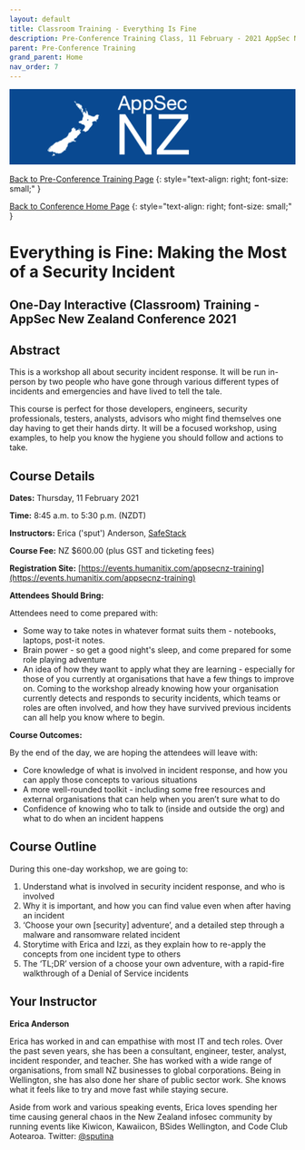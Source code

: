 ```yaml
---
layout: default
title: Classroom Training - Everything Is Fine
description: Pre-Conference Training Class, 11 February - 2021 AppSec NZ Conference
parent: Pre-Conference Training
grand_parent: Home
nav_order: 7
---
```


[![Web Banner](/assets/images/AppSecNZ_Web_Banner.png)](index.md)

[Back to Pre-Conference Training Page](training.md)
{: style="text-align: right; font-size: small;" }

[Back to Conference Home Page](index.md)
{: style="text-align: right; font-size: small;" }

# Everything is Fine: Making the Most of a Security Incident

## One-Day Interactive (Classroom) Training - AppSec New Zealand Conference 2021

## Abstract

This is a workshop all about security incident response. It will be run in-person by two people who have gone through various different types of incidents and emergencies and have lived to tell the tale.

This course is perfect for those developers, engineers, security professionals, testers, analysts, advisors who might find themselves one day having to get their hands dirty. It will be a focused workshop, using examples, to help you know the hygiene you should follow and actions to take.

## Course Details 

**Dates:** Thursday, 11 February 2021

**Time:** 8:45 a.m. to 5:30 p.m. (NZDT)

**Instructors:** Erica ('sput') Anderson, [SafeStack](https://safestack.io)   

**Course Fee:** NZ $600.00 (plus GST and ticketing fees)

**Registration Site:** [https://events.humanitix.com/appsecnz-training](https://events.humanitix.com/appsecnz-training)

**Attendees Should Bring:** 

Attendees need to come prepared with: 

* Some way to take notes in whatever format suits them - notebooks, laptops, post-it notes. 
* Brain power - so get a good night's sleep, and come prepared for some role playing adventure
* An idea of how they want to apply what they are learning - especially for those of you currently at organisations that have a few things to improve on. Coming to the workshop already knowing how your organisation currently detects and responds to security incidents, which teams or roles are often involved, and how they have survived previous incidents can all help you know where to begin.
  
**Course Outcomes:**

By the end of the day, we are hoping the attendees will leave with: 

* Core knowledge of what is involved in incident response, and how you can apply those concepts to various situations
* A more well-rounded toolkit - including some free resources and external organisations that can help when you aren’t sure what to do
* Confidence of knowing who to talk to (inside and outside the org) and what to do when an incident happens

## Course Outline

During this one-day workshop, we are going to: 

1. Understand what is involved in security incident response, and who is involved
1. Why it is important, and how you can find value even when after having an incident
1. ‘Choose your own [security] adventure’, and a detailed step through a malware and ransomware related incident
1. Storytime with Erica and Izzi, as they explain how to re-apply the concepts from one incident type to others
1. The ‘TL;DR’ version of a choose your own adventure, with a rapid-fire walkthrough of a Denial of Service incidents

## Your Instructor   

**Erica Anderson**

Erica has worked in and can empathise with most IT and tech roles. Over the past seven years, she has been a consultant, engineer, tester, analyst, incident responder, and teacher. She has worked with a wide range of organisations, from small NZ businesses to global corporations. Being in Wellington, she has also done her share of public sector work. She knows what it feels like to try and move fast while staying secure.

Aside from work and various speaking events, Erica loves spending her time causing general chaos in the New Zealand infosec community by running events like Kiwicon, Kawaiicon, BSides Wellington, and Code Club Aotearoa. Twitter: [@sputina](https://www.twitter.com/sputina)

